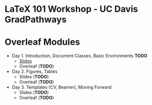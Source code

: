 # LaTeX 101 Workshop - UC Davis GradPathways

# Overleaf Modules

- Day 1. Introduction, Document Classes, Basic Environments **TODO**
	- [Slides](https://github.com/mdelrosa/latex101/blob/master/day01/presentation.pdf)
	- Overleaf (**TODO**)
- Day 2. Figures, Tables
	- Slides (**TODO**)
	- Overleaf (**TODO**)
- Day 3. Templates (CV, Beamer), Moving Forward
	- Slides (**TODO**)
	- Overleaf (**TODO**)